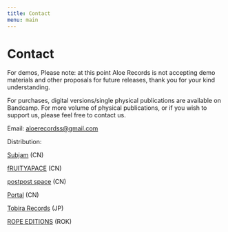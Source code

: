 ```yaml
---
title: Contact
menu: main
---
```

# Contact

For demos, Please note: at this point Aloe Records is not accepting demo materials and other proposals for future releases, thank you for your kind understanding.

For purchases, digital versions/single physical publications are available on Bandcamp. For more volume of physical publications, or if you wish to support us, please feel free to contact us.

Email: aloerecordss@gmail.com



Distribution: 

[Subjam](https://subjam.org/) (CN) 

[fRUITYAPACE](https://www.google.com.hk/maps/place/Fruityspace/@39.92591,116.41061,15z/data=!4m2!3m1!1s0x0:0xd96cb6b2f243002d?sa=X&ved=1t:2428&ictx=111) (CN) 

[postpost space](https://3ssstudios.com/pages/store) (CN) 

[Portal](https://www.instagram.com/portal_canton/) (CN) 

[Tobira Records](https://tobirarecords.com/) (JP)

[ROPE EDITIONS](https://www.ropeeditions.xyz/) (ROK)
